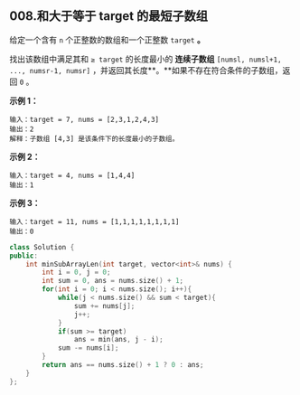 ## 008.和大于等于 target 的最短子数组

给定一个含有 `n` 个正整数的数组和一个正整数 `target` **。**

找出该数组中满足其和 `≥ target` 的长度最小的 **连续子数组** `[numsl, numsl+1, ..., numsr-1, numsr]` ，并返回其长度**。**如果不存在符合条件的子数组，返回 `0` 。

 

**示例 1：**

```
输入：target = 7, nums = [2,3,1,2,4,3]
输出：2
解释：子数组 [4,3] 是该条件下的长度最小的子数组。
```

**示例 2：**

```
输入：target = 4, nums = [1,4,4]
输出：1
```

**示例 3：**

```
输入：target = 11, nums = [1,1,1,1,1,1,1,1]
输出：0
```



```c++
class Solution {
public:
    int minSubArrayLen(int target, vector<int>& nums) {
        int i = 0, j = 0;
        int sum = 0, ans = nums.size() + 1;
        for(int i = 0; i < nums.size(); i++){
            while(j < nums.size() && sum < target){
                sum += nums[j];
                j++;
            }
            if(sum >= target)
                ans = min(ans, j - i);
            sum -= nums[i];
        }
        return ans == nums.size() + 1 ? 0 : ans;
    }
};
```

